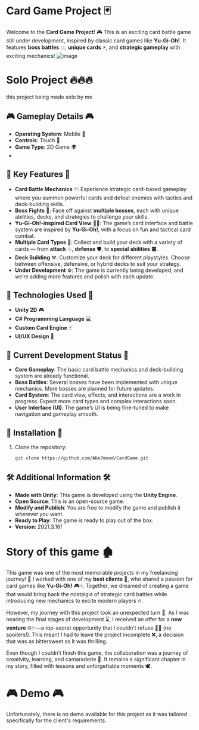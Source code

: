 # Card Game Project 🃏

Welcome to the **Card Game Project**! 🎮 This is an exciting card battle game still under development, inspired by classic card games like **Yu-Gi-Oh!**. It features **boss battles** 💥, **unique cards** ⚡, and **strategic gameplay** with exciting mechanics!
![image](https://github.com/user-attachments/assets/6cd85825-8f9d-4133-a838-b67a55b86db2)

# Solo Project 🔥🔥🔥
this project being made solo by me

## 🎮 Gameplay Details 🎮

- **Operating System**: Mobile 📱
- **Controls**: Touch 📱
- **Game Type**: 2D Game 🌍
- 
## 🌟 Key Features 🌟

- **Card Battle Mechanics** 🃏: Experience strategic card-based gameplay where you summon powerful cards and defeat enemies with tactics and deck-building skills.
- **Boss Fights** 👑: Face off against **multiple bosses**, each with unique abilities, decks, and strategies to challenge your skills.
- **Yu-Gi-Oh!-inspired Card View** 🧑‍🎤: The game’s card interface and battle system are inspired by **Yu-Gi-Oh!**, with a focus on fun and tactical card combat.
- **Multiple Card Types** 🔮: Collect and build your deck with a variety of cards — from **attack** 💥, **defense** 🛡️, to **special abilities** 🖀.
- **Deck Building** ⚒️: Customize your deck for different playstyles. Choose between offensive, defensive, or hybrid decks to suit your strategy.
- **Under Development** ⚙️: The game is currently being developed, and we’re adding more features and polish with each update.



## 🔧 Technologies Used 🔧

- **Unity 2D** 🎮
- **C# Programming Language** 💻
- **Custom Card Engine** 🃏
- **UI/UX Design** 🎨

## 🚧 Current Development Status 🚧

- **Core Gameplay**: The basic card battle mechanics and deck-building system are already functional.
- **Boss Battles**: Several bosses have been implemented with unique mechanics. More bosses are planned for future updates.
- **Card System**: The card view, effects, and interactions are a work in progress. Expect more card types and complex interactions soon.
- **User Interface (UI)**: The game’s UI is being fine-tuned to make navigation and gameplay smooth.

## 🚀 Installation 🚀

1. Clone the repository:

   ```bash
   git clone https://github.com/Abo7mood/CardGame.git
   ```

## 🛠️ Additional Information 🛠️

- **Made with Unity**: This game is developed using the **Unity Engine**.
- **Open Source**: This is an open-source game.
- **Modify and Publish**: You are free to modify the game and publish it wherever you want.
- **Ready to Play**: The game is ready to play out of the box.
- **Version**: 2021.3.16f

# Story of this game 🏚️

This game was one of the most memorable projects in my freelancing journey! 💖 I worked with one of my **best clients** 🥇, who shared a passion for card games like **Yu-Gi-Oh!** 🎮🀄️. Together, we dreamed of creating a game that would bring back the nostalgia of strategic card battles while introducing new mechanics to excite modern players 🔥.

However, my journey with this project took an unexpected turn 🎪. As I was nearing the final stages of development ⌛, I received an offer for a **new venture** 🌐✨—a top-secret opportunity that I couldn’t refuse 🎥🚫 (no spoilers!). This meant I had to leave the project incomplete ❌, a decision that was as bittersweet as it was thrilling.

Even though I couldn’t finish this game, the collaboration was a journey of creativity, learning, and camaraderie 💞. It remains a significant chapter in my story, filled with lessons and unforgettable moments 🕊️.


# 🎮 Demo 🎮

Unfortunately, there is no demo available for this project as it was tailored specifically for the client's requirements.
